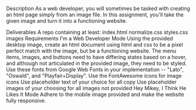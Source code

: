Description
As a web developer, you will sometimes be tasked with creating an html page simply from an image file. In this assignment, you'll take the given image and turn it into a functioning website.

Deliverables
A repo containing at least:
index.html
normalize.css
styles.css
images
Requirements
I'm a Web Developer Mode
Using the provided desktop image, create an html document using html and css to be a pixel perfect match with the image, but be a functioning website.
The menu items, images, and buttons need to have differing states based on a hover, and although not articulated in the provided image, they need to be styled.
Use these fonts from Google Web Fonts in your implementation -- "Lato", "Oswald", and "Playfair+Display".
Use the FontAwesome icons for image icons
Use placeholder text of your choice for all copy
Use placeholder images of your choosing for all images not provided
Hey Mikey, I Think He Likes It Mode
Adhere to the mobile image provided and make the website fully responsive.
